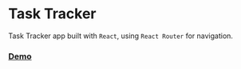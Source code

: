 # Task Tracker

Task Tracker app built with ```React```, using ```React Router``` for navigation.

### [Demo](https://elastic-johnson-f625ec.netlify.app/)

